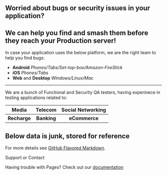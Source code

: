 ## Worried about bugs or security issues in your application? 
## We can help you find and smash them before they reach your Production server!

In case your application uses the below platform, we are the right team to help you find bugs:
- **Android** _Phones/Tabs/Set-top-box/Amazon-FireStick_
- **iOS** _Phones/Tabs_
- **Web** and **Desktop** _Windows/Linux/Mac_

____

We are a bunch of Functional and Security QA testers, having experinece in testing applications related to:

| Media  | Telecom  | Social Networking |
| :---: | :---: | :---: |
| **Recharge**  | **Banking**  | **eCommerce** |
    
## Below data is junk, stored for reference

For more details see [GitHub Flavored Markdown](https://guides.github.com/features/mastering-markdown/).

Support or Contact

Having trouble with Pages? Check out our [documentation](https://help.github.com/categories/github-pages-basics/)


